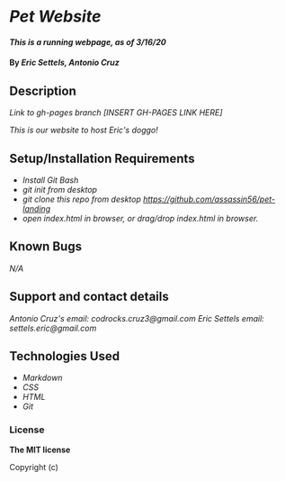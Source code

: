 # _Pet Website_

#### _This is a running webpage, as of 3/16/20_

#### By _**Eric Settels, Antonio Cruz**_

## Description

_Link to gh-pages branch_ _[INSERT GH-PAGES LINK HERE]_

_This is our website to host Eric's doggo!_

## Setup/Installation Requirements

- _Install Git Bash_
- _git init from desktop_
- _git clone this repo from desktop https://github.com/assassin56/pet-landing_
- _open index.html in browser, or drag/drop index.html in browser._

## Known Bugs

_N/A_

## Support and contact details

_Antonio Cruz's email:_ _codrocks.cruz3@gmail.com_ _Eric Settels email:_ _settels.eric@gmail.com_

## Technologies Used

- _Markdown_
- _CSS_
- _HTML_
- _Git_

### License

**The MIT license**

Copyright (c)
